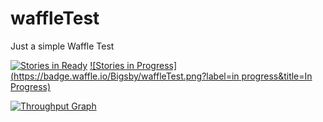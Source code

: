 # waffleTest
Just a simple Waffle Test

[![Stories in Ready](https://badge.waffle.io/Bigsby/waffleTest.png?label=ready&title=Ready)](http://waffle.io/Bigsby/waffleTest)
[![Stories in Progress](https://badge.waffle.io/Bigsby/waffleTest.png?label=in progress&title=In Progress)](http://waffle.io/Bigsby/waffleTest)

[![Throughput Graph](https://graphs.waffle.io/Bigsby/waffleTest/throughput.svg)](https://waffle.io/Bigsby/waffleTest/metrics/throughput)
